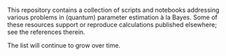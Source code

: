 This repository contains a collection of scripts and notebooks addressing various problems in (quantum) parameter estimation à la Bayes. Some of these resources support or reproduce calculations published elsewhere; see the references therein.

The list will continue to grow over time. 
